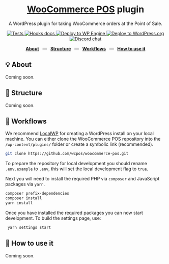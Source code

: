<div align="center">
  <h1><a href="https://wcpos.com">WooCommerce POS</a> plugin</h1>
  <p>A WordPress plugin for taking WooCommerce orders at the Point of Sale.</p>
  <p>
    <a href="https://github.com/wcpos/woocommerce-pos/actions/workflows/tests.yml">
      <img src="https://github.com/wcpos/woocommerce-pos/actions/workflows/tests.yml/badge.svg" alt="Tests" />
    </a>
    <a href="https://wcpos.github.io/woocommerce-pos">
      <img src="https://github.com/wcpos/woocommerce-pos/actions/workflows/build-docs.yml/badge.svg" alt="Hooks docs" />
    </a>
    <a href="https://wcposdev.wpengine.com/pos">
      <img src="https://github.com/wcpos/woocommerce-pos/actions/workflows/wp-engine.yml/badge.svg" alt="Deploy to WP Engine" />
    </a>
    <a href="https://wordpress.org/plugins/woocommerce-pos/">
      <img src="https://github.com/wcpos/woocommerce-pos/actions/workflows/wporg-deploy.yml/badge.svg" alt="Deploy to WordPress.org" />
    </a>
    <a href="https://wcpos.com/discord">
      <img src="https://img.shields.io/badge/dynamic/json?url=https%3A%2F%2Fdiscord.com%2Fapi%2Finvites%2FGCEeEVpEvX%3Fwith_counts%3Dtrue&query=%24.approximate_presence_count&logo=discord&logoColor=white&label=users%20online&color=green" alt="Discord chat" />
    </a>
  </p>
  <p>
    <a href="https://github.com/wcpos/woocommerce-pos#-structure"><b>About</b></a>
    &ensp;&mdash;&ensp;
    <a href="https://github.com/wcpos/woocommerce-pos#-structure"><b>Structure</b></a>
    &ensp;&mdash;&ensp;
    <a href="https://github.com/wcpos/woocommerce-pos#-workflows"><b>Workflows</b></a>
    &ensp;&mdash;&ensp;
    <a href="https://github.com/wcpos/woocommerce-pos#-how-to-use-it"><b>How to use it</b></a>
  </p>
</div>

## 💡 About

Coming soon.

## 📁 Structure

Coming soon.

## 👷 Workflows

We recommend [LocalWP](https://localwp.com/) for creating a WordPress install on your local machine. 
You can either clone the WooCommerce POS repository into the `/wp-content/plugins/` folder or create a symbolic link (recommended).

```sh
git clone https://github.com/wcpos/woocommerce-pos.git
```

To prepare the repository for local development you should rename `.env.example` to `.env`, this will set the local development flag to `true`.

Next you will need to install the required PHP via `composer` and JavaScript packages via `yarn`.

```sh
composer prefix-dependencies
composer install
yarn install
```

Once you have installed the required packages you can now start development. To build the settings page, use: 

```sh
 yarn settings start
```

## 🚀 How to use it

Coming soon.

